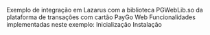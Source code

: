Exemplo de integração em Lazarus com a biblioteca PGWebLib.so da plataforma de transações com cartão PayGo Web
Funcionalidades implementadas neste exemplo:
Inicialização
Instalação
